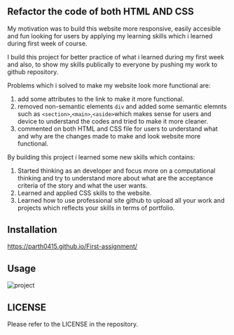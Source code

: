 # <First-assignment>

## Refactor the code of both HTML AND CSS

My motivation was to build this website more responsive, easily accesible and fun looking for users by applying my learning skills which i learned during first week of course. 

I build this project for better practice of what i learned during my first week and also, to show my skills publically to everyone by pushing my work to github repository.

Problems which i solved to make my website look more functional are:
1) add some attributes to the link to make it more functional.
2) removed non-semantic elements ```div``` and added some semantic elemnts such as ```<section>```,```<main>```,```<aside>```which makes sense for users and device to understand the codes and tried to make it more cleaner.
3) commented on both HTML and CSS file for users to understand what and why are the changes made to make and look website more functional.

By building this project i learned some new skills which contains:

1) Started thinking as an developer and focus more on a computational thinking and try to understand more about what are the acceptance criteria of the story and what the user wants.
2) Learned and applied CSS skills to the website.
3) Learned how to use professional site github to upload all your work and projects which reflects your skills in terms of portfolio.

## Installation

https://parth0415.github.io/First-assignment/

## Usage

![project](./assets/images/First-assignment.png "Project1")

## LICENSE
Please refer to the LICENSE in the repository.